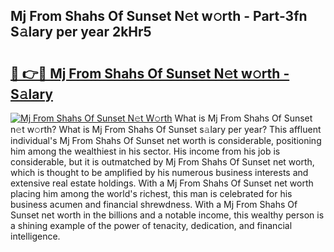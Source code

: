 ## Mj From Shahs Of Sunset N𝚎t w𝚘rth - Part-3fn S𝚊lary per year 2kHr5

# <h2><a href="http://gc2208.nevu.top/?p=Mj+From+Shahs+Of+Sunset">🔗 👉🔴 Mj From Shahs Of Sunset N𝚎t w𝚘rth - S𝚊lary</a></h2>

[![Mj From Shahs Of Sunset N𝚎t W𝚘rth](https://i.imgur.com/Oavwk0R.jpeg)](http://gc2208.nevu.top/?p=Mj+From+Shahs+Of+Sunset)
What is Mj From Shahs Of Sunset n𝚎t w𝚘rth? What is Mj From Shahs Of Sunset s𝚊lary per year?
This affluent individual's Mj From Shahs Of Sunset net worth is considerable, positioning him among the wealthiest in his sector. His income from his job is considerable, but it is outmatched by Mj From Shahs Of Sunset net worth, which is thought to be amplified by his numerous business interests and extensive real estate holdings. With a Mj From Shahs Of Sunset net worth placing him among the world's richest, this man is celebrated for his business acumen and financial shrewdness. With a Mj From Shahs Of Sunset net worth in the billions and a notable income, this wealthy person is a shining example of the power of tenacity, dedication, and financial intelligence.
